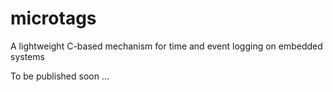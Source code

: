 # microtags
A lightweight C-based mechanism for time and event logging on embedded systems 

To be published soon ...

